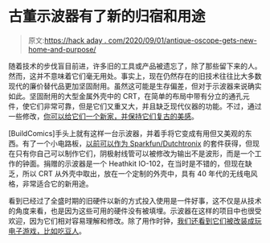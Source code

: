 # 古董示波器有了新的归宿和用途

> 原文:[https://hack aday . com/2020/09/01/antique-oscope-gets-new-home-and-purpose/](https://hackaday.com/2020/09/01/antique-oscilloscope-gets-new-home-and-purpose/)

随着技术的步伐盲目前进，许多旧的工具或产品被遗忘了，除了那些留下来的人。然而，这并不意味着它们毫无用处。事实上，现在仍然存在的旧技术往往比大多数现代的廉价替代品更加坚固耐用。虽然这可能是生存偏差，但对于示波器来说确实如此。坚固耐用的大型金属外壳中的 CRT，在简单的布局中带有分立的通孔元件，使它们非常可靠，但是它们又重又大，并且缺乏现代仪器的功能。不过，通过一些修改，[你可以给它们一个新家，并保持它们复古的美感](https://buildcomics.com/clocks/dr-weller-and-the-scope-clock/)。

[BuildComics]手头上就有这样一台示波器，并着手将它变成有用但又美观的东西。有了一个小电路板，[以前可以作为 Sparkfun/Dutchtronix](http://www.dutchtronix.com/ScopeClockH3-1-Enhanced.htm) 的套件获得，但现在只有你自己可以制作它们，阴极射线管可以被修改为输出不是波形，而是一个工作的钟面。捐赠的示波器是一个 Heathkit IO-102，在当时是不错的，但现在缺乏，所以 CRT 从外壳中取出，放在一个定制的外壳中，具有 40 年代的无线电风格，非常适合它的新用途。

看到已经过了全盛时期的旧硬件以新的方式投入使用是一件好事，这不仅是从技术的角度来看，也是因为这些可用的硬件没有被填埋。示波器在这样的项目中也很受欢迎，因为它们相对容易理解和修改。除了用作时钟，[我们还看到它们被改装成玩电子游戏，比如吃豆人](https://hackaday.com/2018/12/26/delicious-vector-game-console-runs-pac-man-tetris-mario-and-then-some/)。